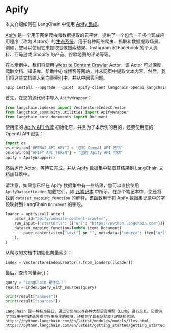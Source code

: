 # Apify

本文介绍如何在 LangChain 中使用 [Apify 集成](/docs/integrations/providers/apify)。

[Apify](https://apify.com) 是一个用于网络爬虫和数据提取的云平台，提供了一个包含一千多个现成应用程序（称为 *Actors*）的[生态系统](https://apify.com/store)，用于各种网络爬虫、抓取和数据提取场景。例如，您可以使用它来提取谷歌搜索结果、Instagram 和 Facebook 的个人资料、亚马逊或 Shopify 的产品、谷歌地图的评论等等。

在本示例中，我们将使用 [Website Content Crawler](https://apify.com/apify/website-content-crawler) Actor，该 Actor 可以深度爬取文档、知识库、帮助中心或博客等网站，并从网页中提取文本内容。然后，我们将这些文档输入到向量索引中，并从中回答问题。

```python
%pip install --upgrade --quiet  apify-client langchain-openai langchain
```

首先，在您的源代码中导入 `ApifyWrapper`：

```python
from langchain.indexes import VectorstoreIndexCreator
from langchain_community.utilities import ApifyWrapper
from langchain_core.documents import Document
```

使用您的 [Apify API 令牌](https://console.apify.com/account/integrations) 初始化它，并且为了本示例的目的，还要使用您的 OpenAI API 密钥：

```python
import os
os.environ["OPENAI_API_KEY"] = "您的 OpenAI API 密钥"
os.environ["APIFY_API_TOKEN"] = "您的 Apify API 令牌"
apify = ApifyWrapper()
```

然后运行 Actor，等待它完成，并从 Apify 数据集中获取其结果到 LangChain 文档加载器中。

请注意，如果您已经在 Apify 数据集中有一些结果，您可以直接使用 `ApifyDatasetLoader` 加载它们，如 [此笔记本](/docs/integrations/document_loaders/apify_dataset) 中所示。在那个笔记本中，您还将找到 `dataset_mapping_function` 的解释，该函数用于将 Apify 数据集记录中的字段映射到 LangChain `Document` 的字段。

```python
loader = apify.call_actor(
    actor_id="apify/website-content-crawler",
    run_input={"startUrls": [{"url": "https://python.langchain.com"}]},
    dataset_mapping_function=lambda item: Document(
        page_content=item["text"] or "", metadata={"source": item["url"]}
    ),
)
```

从爬取的文档中初始化向量索引：

```python
index = VectorstoreIndexCreator().from_loaders([loader])
```

最后，查询向量索引：

```python
query = "LangChain 是什么？"
result = index.query_with_sources(query)
```

```python
print(result["answer"])
print(result["sources"])
```

```output
LangChain 是一种标准接口，通过它您可以与各种大型语言模型（LLMs）进行交互。它提供了可以用于构建语言模型应用程序的模块，还提供了具有记忆能力的链和代理。
https://python.langchain.com/en/latest/modules/models/llms.html, https://python.langchain.com/en/latest/getting_started/getting_started.html
```